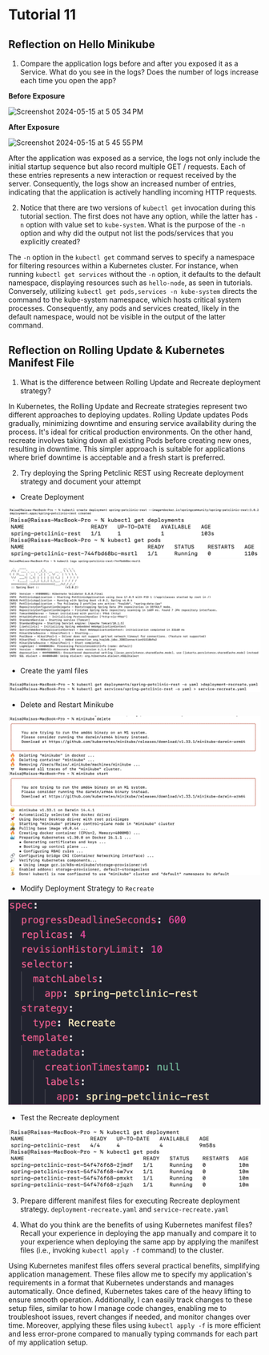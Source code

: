 # Tutorial 11

## Reflection on Hello Minikube

1. Compare the application logs before and after you exposed it as a Service. What do you see in the logs? Does the number of logs increase each time you open the app?
   
**Before Exposure**

<img width="572" alt="Screenshot 2024-05-15 at 5 05 34 PM" src="https://github.com/raisaafadilla/advprog-tutorial11/assets/134634814/a7dd7f40-93b0-4a9c-8c77-f77dcc02e2fa">

**After Exposure**

<img width="529" alt="Screenshot 2024-05-15 at 5 45 55 PM" src="https://github.com/raisaafadilla/advprog-tutorial11/assets/134634814/c212fc76-e002-46fe-80de-ef6e1a4504e3">

After the application was exposed as a service, the logs not only include the initial startup sequence but also record multiple GET / requests. Each of these entries represents a new interaction or request received by the server. Consequently, the logs show an increased number of entries, indicating that the application is actively handling incoming HTTP requests.

2. Notice that there are two versions of `kubectl get` invocation during this tutorial section. The first does not have any option, while the latter has `-n` option with value set to `kube-system`. What is the purpose of the `-n` option and why did the output not list the pods/services that you explicitly created?

The `-n` option in the `kubectl get` command serves to specify a namespace for filtering resources within a Kubernetes cluster. For instance, when running `kubectl get services` without the `-n` option, it defaults to the default namespace, displaying resources such as `hello-node`, as seen in tutorials. Conversely, utilizing `kubectl get pods,services -n kube-system` directs the command to the kube-system namespace, which hosts critical system processes. Consequently, any pods and services created, likely in the default namespace, would not be visible in the output of the latter command.

## Reflection on Rolling Update & Kubernetes Manifest File

1. What is the difference between Rolling Update and Recreate deployment strategy?

In Kubernetes, the Rolling Update and Recreate strategies represent two different approaches to deploying updates. Rolling Update updates Pods gradually, minimizing downtime and ensuring service availability during the process. It's ideal for critical production environments. On the other hand, recreate involves taking down all existing Pods before creating new ones, resulting in downtime. This simpler approach is suitable for applications where brief downtime is acceptable and a fresh start is preferred.

2. Try deploying the Spring Petclinic REST using Recreate deployment strategy and document your attempt

- Create Deployment
<img src="image/image-1.png">
<img src="image/image-2.png">
<img src="image/image-3.png">

- Create the yaml files
<img src="image/image-4.png">

- Delete and Restart Minikube
<img src="image/image-5.png">

- Modify Deployment Strategy to `Recreate`
<img src="image/image-6.png">

- Test the Recreate deployment 
<img src="image/image-7.png">

3. Prepare different manifest files for executing Recreate deployment strategy.
`deployment-recreate.yaml` and `service-recreate.yaml`

4. What do you think are the benefits of using Kubernetes manifest files? Recall your experience in deploying the app manually and compare it to your experience when deploying the same app by applying the manifest files (i.e., invoking `kubectl apply -f` command) to the cluster.

Using Kubernetes manifest files offers several practical benefits, simplifying application management. These files allow me to specify my application's requirements in a format that Kubernetes understands and manages automatically. Once defined, Kubernetes takes care of the heavy lifting to ensure smooth operation. Additionally, I can easily track changes to these setup files, similar to how I manage code changes, enabling me to troubleshoot issues, revert changes if needed, and monitor changes over time. Moreover, applying these files using `kubectl apply -f` is more efficient and less error-prone compared to manually typing commands for each part of my application setup.